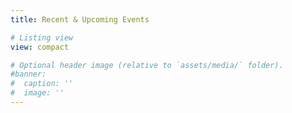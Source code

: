 ```yaml
---
title: Recent & Upcoming Events

# Listing view
view: compact

# Optional header image (relative to `assets/media/` folder).
#banner:
#  caption: ''
#  image: ''
---
```

